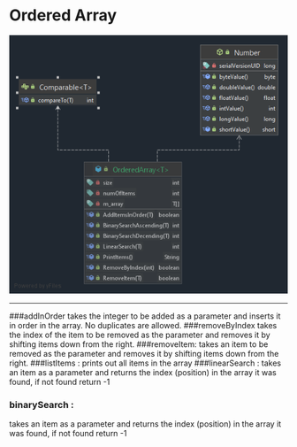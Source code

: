 # Ordered Array

![file](Images/binary.png)



---
###addInOrder 
takes the integer to be added as a parameter and inserts it in order in the array. No duplicates are allowed.
###removeByIndex
takes the index of the item to be removed as the parameter and removes it by shifting items down from the right.
###removeItem: 
takes an item to be removed as the parameter and removes it by shifting items down from the right.
###listItems : 
prints out all items in the array
###linearSearch :
takes an item as a parameter and returns the index (position) in the array it was found, if not found return -1
### binarySearch :
takes an item as a parameter and returns the index (position) in the array it was found, if not found return -1